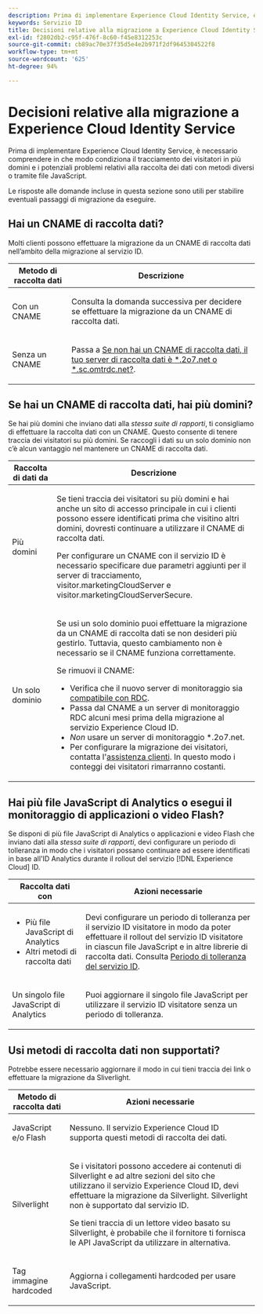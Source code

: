 ```yaml
---
description: Prima di implementare Experience Cloud Identity Service, è necessario comprendere in che modo condiziona il tracciamento dei visitatori in più domini e i potenziali problemi relativi alla raccolta dei dati con metodi diversi o tramite file JavaScript.
keywords: Servizio ID
title: Decisioni relative alla migrazione a Experience Cloud Identity Service
exl-id: f2802db2-c95f-476f-8c60-f45e8312253c
source-git-commit: cb89ac70e37f35d5e4e2b971f2df9645304522f8
workflow-type: tm+mt
source-wordcount: '625'
ht-degree: 94%

---
```


# Decisioni relative alla migrazione a Experience Cloud Identity Service

Prima di implementare Experience Cloud Identity Service, è necessario comprendere in che modo condiziona il tracciamento dei visitatori in più domini e i potenziali problemi relativi alla raccolta dei dati con metodi diversi o tramite file JavaScript.

Le risposte alle domande incluse in questa sezione sono utili per stabilire eventuali passaggi di migrazione da eseguire.

## Hai un CNAME di raccolta dati?

Molti clienti possono effettuare la migrazione da un CNAME di raccolta dati nell’ambito della migrazione al servizio ID.

<table id="table_13F7C1E3D64D4F86B0149C9D3B54AADD"> 
 <thead> 
  <tr> 
   <th colname="col1" class="entry"> Metodo di raccolta dati </th> 
   <th colname="col2" class="entry"> Descrizione </th> 
  </tr> 
 </thead>
 <tbody> 
  <tr> 
   <td colname="col1"> <p>Con un CNAME </p> </td> 
   <td colname="col2"> <p>Consulta la domanda successiva per decidere se effettuare la migrazione da un CNAME di raccolta dati. </p> </td> 
  </tr> 
  <tr> 
   <td colname="col1"> <p>Senza un CNAME </p> </td> 
   <td colname="col2"> <p>Passa a <a href="../../reference/analytics-reference/migration-decisions.md#section-34dabde7780e4a339f134c0ca7768961" format="dita" scope="local">Se non hai un CNAME di raccolta dati, il tuo server di raccolta dati è *.2o7.net o *.sc.omtrdc.net?</a>. </p> </td> 
  </tr> 
 </tbody> 
</table>

## Se hai un CNAME di raccolta dati, hai più domini?

Se hai più domini che inviano dati alla *stessa suite di rapporti*, ti consigliamo di effettuare la raccolta dati con un CNAME. Questo consente di tenere traccia dei visitatori su più domini. Se raccogli i dati su un solo dominio non c’è alcun vantaggio nel mantenere un CNAME di raccolta dati.

<table id="table_D132BCA243E54657AEC930559343FDD3"> 
 <thead> 
  <tr> 
   <th colname="col1" class="entry"> Raccolta di dati da </th> 
   <th colname="col2" class="entry"> Descrizione </th> 
  </tr> 
 </thead>
 <tbody> 
  <tr> 
   <td colname="col1"> <p>Più domini </p> </td> 
   <td colname="col2"> <p>Se tieni traccia dei visitatori su più domini e hai anche un sito di accesso principale in cui i clienti possono essere identificati prima che visitino altri domini, dovresti continuare a utilizzare il CNAME di raccolta dati. <!--See <a href="../../reference/analytics-reference/cname.md#concept-4df91f8a30ad4ec7a01eb943d579cc9d" format="dita" scope="local"> Data Collection CNAMES and Cross Domain Tracking</a> for a detailed explanation.--> </p> <p>Per configurare un CNAME con il servizio ID è necessario specificare due parametri aggiunti per il server di tracciamento, <span class="codeph">visitor.marketingCloudServer</span> e <span class="codeph">visitor.marketingCloudServerSecure</span>. </p> </td> 
  </tr> 
  <tr> 
   <td colname="col1"> <p>Un solo dominio </p> </td> 
   <td colname="col2"> <p>Se usi un solo dominio puoi effettuare la migrazione da un CNAME di raccolta dati se non desideri più gestirlo. Tuttavia, questo cambiamento non è necessario se il CNAME funziona correttamente. </p> <p>Se rimuovi il CNAME: </p> 
    <ul id="ul_12CDECEFC7BB41A18895B507CAA42315"> 
     <li id="li_32E2CD3E58454E20A642BADE507AE86E">Verifica che il nuovo server di monitoraggio sia <a href="https://experienceleague.adobe.com/docs/analytics/technotes/rdc/regional-data-collection.html?lang=it" format="https" scope="external">compatibile con RDC</a>. </li> 
     <li id="li_865BB6DAA3594EBBAB688E73C8343762">Passa dal CNAME a un server di monitoraggio RDC alcuni mesi prima della migrazione al servizio <span class="keyword">Experience Cloud ID</span>. </li> 
     <li id="li_284A015177554C848C8648DC5BBAA365"> <i>Non</i> usare un server di monitoraggio <span class="codeph">*.2o7.net</span>. </li> 
     <li id="li_B1ABF03DC46C42059F61542CDE0FE5A1">Per configurare la migrazione dei visitatori, contatta l'<a href="https://helpx.adobe.com/it/marketing-cloud/contact-support.html" format="https" scope="external">assistenza clienti</a>. In questo modo i conteggi dei visitatori rimarranno costanti. </li> 
    </ul> </td> 
  </tr> 
 </tbody> 
</table>

## Hai più file JavaScript di Analytics o esegui il monitoraggio di applicazioni o video Flash?

Se disponi di più file JavaScript di Analytics o applicazioni e video Flash che inviano dati alla *stessa suite di rapporti*, devi configurare un periodo di tolleranza in modo che i visitatori possano continuare ad essere identificati in base all&#39;ID Analytics durante il rollout del servizio [!DNL Experience Cloud] ID.

<table id="table_8A4EA063AF4345B69BC98537E2E702BA"> 
 <thead> 
  <tr> 
   <th colname="col1" class="entry"> Raccolta dati con </th> 
   <th colname="col2" class="entry"> Azioni necessarie </th> 
  </tr> 
 </thead>
 <tbody> 
  <tr> 
   <td colname="col1"> 
    <ul id="ul_910DD99E074E49C6907F86426EFA5BF2"> 
     <li id="li_4366CC8EB7A54A959568E3761ABBBF23">Più file JavaScript di Analytics </li> 
     <li id="li_B8A8132019EA48088E4F37E36F153D76">Altri metodi di raccolta dati </li> 
    </ul> </td> 
   <td colname="col2"> <p>Devi configurare un periodo di tolleranza per il servizio ID visitatore in modo da poter effettuare il rollout del servizio ID visitatore in ciascun file JavaScript e in altre librerie di raccolta dati. Consulta <a href="../../reference/analytics-reference/grace-period.md" format="dita" scope="local">Periodo di tolleranza del servizio ID</a>. </p> </td> 
  </tr> 
  <tr> 
   <td colname="col1"> <p>Un singolo file JavaScript di Analytics </p> </td> 
   <td colname="col2"> <p>Puoi aggiornare il singolo file JavaScript per utilizzare il servizio ID visitatore senza un periodo di tolleranza. </p> </td> 
  </tr> 
 </tbody> 
</table>

## Usi metodi di raccolta dati non supportati?

Potrebbe essere necessario aggiornare il modo in cui tieni traccia dei link o effettuare la migrazione da Sliverlight.

<table id="table_A72AEB92F48345DD83F136B9989F4EF9"> 
 <thead> 
  <tr> 
   <th colname="col1" class="entry"> Metodo di raccolta dati </th> 
   <th colname="col2" class="entry"> Azioni necessarie </th> 
  </tr> 
 </thead>
 <tbody> 
  <tr> 
   <td colname="col1"> <p>JavaScript e/o Flash </p> </td> 
   <td colname="col2"> <p>Nessuno. Il servizio <span class="keyword">Experience Cloud ID</span> supporta questi metodi di raccolta dei dati. </p> </td> 
  </tr> 
  <tr> 
   <td colname="col1"> <p>Silverlight </p> </td> 
   <td colname="col2"> <p>Se i visitatori possono accedere ai contenuti di Silverlight e ad altre sezioni del sito che utilizzano il servizio <span class="keyword">Experience Cloud ID</span>, devi effettuare la migrazione da Silverlight. Silverlight non è supportato dal servizio ID. </p> <p> Se tieni traccia di un lettore video basato su Silverlight, è probabile che il fornitore ti fornisca le API JavaScript da utilizzare in alternativa. </p> </td> 
  </tr> 
  <tr> 
   <td colname="col1"> <p>Tag immagine hardcoded </p> </td> 
   <td colname="col2"> <p>Aggiorna i collegamenti hardcoded per usare JavaScript. </p> </td> 
  </tr> 
 </tbody> 
</table>

